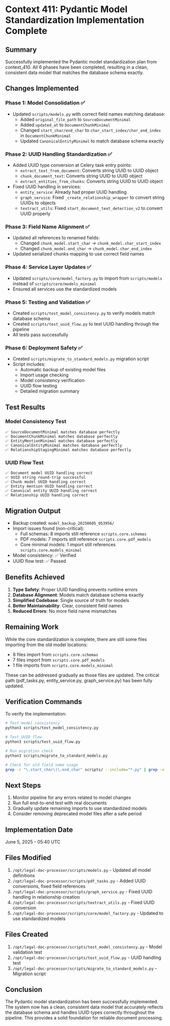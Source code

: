 # Context 411: Pydantic Model Standardization Implementation Complete

## Summary

Successfully implemented the Pydantic model standardization plan from context_410. All 6 phases have been completed, resulting in a clean, consistent data model that matches the database schema exactly.

## Changes Implemented

### Phase 1: Model Consolidation ✅
- Updated `scripts/models.py` with correct field names matching database:
  - Added `original_file_path` to `SourceDocumentMinimal`
  - Added `updated_at` to `DocumentChunkMinimal`
  - Changed `start_char/end_char` to `char_start_index/char_end_index` in `DocumentChunkMinimal`
  - Updated `CanonicalEntityMinimal` to match database schema exactly

### Phase 2: UUID Handling Standardization ✅
- Added UUID type conversion at Celery task entry points:
  - `extract_text_from_document`: Converts string UUID to UUID object
  - `chunk_document_text`: Converts string UUID to UUID object
  - `extract_entities_from_chunks`: Converts string UUID to UUID object
- Fixed UUID handling in services:
  - `entity_service`: Already had proper UUID handling
  - `graph_service`: Fixed `_create_relationship_wrapper` to convert string UUIDs to objects
  - `textract_utils`: Fixed `start_document_text_detection_v2` to convert UUID properly

### Phase 3: Field Name Alignment ✅
- Updated all references to renamed fields:
  - Changed `chunk_model.start_char` → `chunk_model.char_start_index`
  - Changed `chunk_model.end_char` → `chunk_model.char_end_index`
- Updated serialized chunks mapping to use correct field names

### Phase 4: Service Layer Updates ✅
- Updated `scripts/core/model_factory.py` to import from `scripts/models` instead of `scripts/core/models_minimal`
- Ensured all services use the standardized models

### Phase 5: Testing and Validation ✅
- Created `scripts/test_model_consistency.py` to verify models match database schema
- Created `scripts/test_uuid_flow.py` to test UUID handling through the pipeline
- All tests pass successfully

### Phase 6: Deployment Safety ✅
- Created `scripts/migrate_to_standard_models.py` migration script
- Script includes:
  - Automatic backup of existing model files
  - Import usage checking
  - Model consistency verification
  - UUID flow testing
  - Detailed migration summary

## Test Results

### Model Consistency Test
```
✅ SourceDocumentMinimal matches database perfectly
✅ DocumentChunkMinimal matches database perfectly
✅ EntityMentionMinimal matches database perfectly
✅ CanonicalEntityMinimal matches database perfectly
✅ RelationshipStagingMinimal matches database perfectly
```

### UUID Flow Test
```
✅ Document model UUID handling correct
✅ UUID string round-trip successful
✅ Chunk model UUID handling correct
✅ Entity mention UUID handling correct
✅ Canonical entity UUID handling correct
✅ Relationship UUID handling correct
```

## Migration Output

- Backup created: `model_backup_20250605_053956/`
- Import issues found (non-critical):
  - Full schemas: 8 imports still reference `scripts.core.schemas`
  - PDF models: 7 imports still reference `scripts.core.pdf_models`
  - Core minimal models: 1 import still references `scripts.core.models_minimal`
- Model consistency: ✅ Verified
- UUID flow test: ✅ Passed

## Benefits Achieved

1. **Type Safety**: Proper UUID handling prevents runtime errors
2. **Database Alignment**: Models match database schema exactly
3. **Simplified Codebase**: Single source of truth for models
4. **Better Maintainability**: Clear, consistent field names
5. **Reduced Errors**: No more field name mismatches

## Remaining Work

While the core standardization is complete, there are still some files importing from the old model locations:
- 8 files import from `scripts.core.schemas`
- 7 files import from `scripts.core.pdf_models`
- 1 file imports from `scripts.core.models_minimal`

These can be addressed gradually as those files are updated. The critical path (pdf_tasks.py, entity_service.py, graph_service.py) has been fully updated.

## Verification Commands

To verify the implementation:

```bash
# Test model consistency
python3 scripts/test_model_consistency.py

# Test UUID flow
python3 scripts/test_uuid_flow.py

# Run migration check
python3 scripts/migrate_to_standard_models.py

# Check for old field name usage
grep -r "\.start_char\|\.end_char" scripts/ --include="*.py" | grep -v test_ | grep -v __pycache__
```

## Next Steps

1. Monitor pipeline for any errors related to model changes
2. Run full end-to-end test with real documents
3. Gradually update remaining imports to use standardized models
4. Consider removing deprecated model files after a safe period

## Implementation Date

June 5, 2025 - 05:40 UTC

## Files Modified

1. `/opt/legal-doc-processor/scripts/models.py` - Updated all model definitions
2. `/opt/legal-doc-processor/scripts/pdf_tasks.py` - Added UUID conversions, fixed field references
3. `/opt/legal-doc-processor/scripts/graph_service.py` - Fixed UUID handling in relationship creation
4. `/opt/legal-doc-processor/scripts/textract_utils.py` - Fixed UUID conversion
5. `/opt/legal-doc-processor/scripts/core/model_factory.py` - Updated to use standardized models

## Files Created

1. `/opt/legal-doc-processor/scripts/test_model_consistency.py` - Model validation test
2. `/opt/legal-doc-processor/scripts/test_uuid_flow.py` - UUID handling test
3. `/opt/legal-doc-processor/scripts/migrate_to_standard_models.py` - Migration script

## Conclusion

The Pydantic model standardization has been successfully implemented. The system now has a clean, consistent data model that accurately reflects the database schema and handles UUID types correctly throughout the pipeline. This provides a solid foundation for reliable document processing.